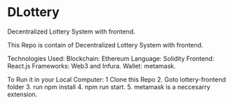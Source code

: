 # DLottery
Decentralized Lottery System with frontend.

This Repo is contain of Decentralized Lottery System with frontend.

Technologies Used:
Blockchain: Ethereum
Language: Solidity
Frontend: React.js
Frameworks: Web3 and Infura.
Wallet: metamask.

To Run it in your Local Computer:
1 Clone this Repo
2. Goto lottery-frontend folder
3. run npm install
4. npm run start.
5. metamask is a neccesarry extension.
